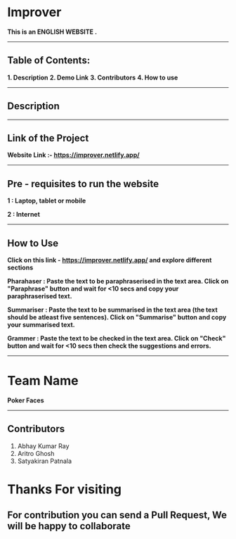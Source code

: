 # Improver
**This is an ENGLISH WEBSITE .**

-----------------------------------------------------------------------------------------------------------------------


## Table of Contents:
**1. Description**
**2. Demo Link**
**3. Contributors**
**4. How to use**

------------------------------------------------------------------------------------------------------------------------
## Description


---------------------------------------------------------------------------------------------------------------------------

## Link of the Project
**Website Link :- https://improver.netlify.app/**

------------------------------------------------------------------------------------------------------------------------
## Pre - requisites to run the website
**1 : Laptop, tablet or mobile** 

**2 : Internet**

------------------------------------------------------------------------------------------------------------------------

## How to Use 

**Click on this link - https://improver.netlify.app/ and explore different sections**

**Pharahaser : Paste the text to be paraphraserised in the text area. Click on "Paraphrase" button and wait for <10 secs and copy your paraphraserised text.** 

**Summariser : Paste the text to be summarised in the text area (the text should be atleast five sentences). Click on "Summarise" button and copy your summarised text.** 

**Grammer : Paste the text to be checked in the text area. Click on "Check" button and wait for <10 secs then check the suggestions and errors.** 

----------------------------------------------------------------------------------------------------------------------------

# Team Name
**Poker Faces**

-----------------------------------------------------------------------------------------------------------------------

## Contributors
1. Abhay Kumar Ray
2. Aritro Ghosh
3. Satyakiran Patnala

# Thanks For visiting
## For contribution you can send a Pull Request, We will be happy to collaborate
